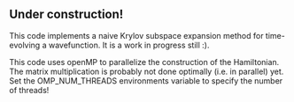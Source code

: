 ## Under construction!
This code implements a naive Krylov subspace expansion method for time-evolving
a wavefunction. It is a work in progress still :).

This code uses openMP to parallelize the construction of the Hamiltonian. The matrix multiplication
is probably not done optimally (i.e. in parallel) yet.
Set the OMP_NUM_THREADS environments variable to specify the number of threads!
